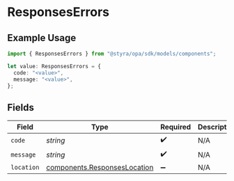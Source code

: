 # ResponsesErrors

## Example Usage

```typescript
import { ResponsesErrors } from "@styra/opa/sdk/models/components";

let value: ResponsesErrors = {
  code: "<value>",
  message: "<value>",
};
```

## Fields

| Field                                                                               | Type                                                                                | Required                                                                            | Description                                                                         |
| ----------------------------------------------------------------------------------- | ----------------------------------------------------------------------------------- | ----------------------------------------------------------------------------------- | ----------------------------------------------------------------------------------- |
| `code`                                                                              | *string*                                                                            | :heavy_check_mark:                                                                  | N/A                                                                                 |
| `message`                                                                           | *string*                                                                            | :heavy_check_mark:                                                                  | N/A                                                                                 |
| `location`                                                                          | [components.ResponsesLocation](../../../sdk/models/components/responseslocation.md) | :heavy_minus_sign:                                                                  | N/A                                                                                 |
